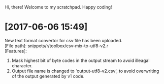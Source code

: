 Hi, there!
Welcome to my scratchpad.
Happy coding!

# [2017-06-06 15:49]
New text format convertor for csv file has been uploaded. <br>
[File path]: snippets/r/toolbox/csv-mix-to-utf8-v2.r <br>
[Features]:
1) Mask highest bit of byte codes in the output stream to avoid illeagal character.
2) Output file name is changed to 'output-utf8-v2.csv', to avoid overwriting of the output generated by v1 code. 
